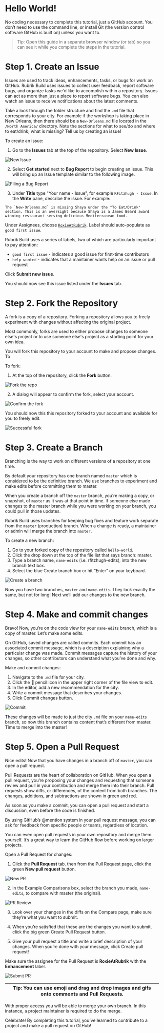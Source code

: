# Hello World! 

No coding necessary to complete this tutorial, just a GitHub account. You don’t need to use the command line, or install Git (the version control software GitHub is built on) unless you want to.

> Tip: Open this guide in a separate browser window (or tab) so you can see it while you complete the steps in the tutorial.

# Step 1. Create an Issue
Issues are used to track ideas, enhancements, tasks, or bugs for work on GitHub. Rubrik Build uses issues to collect user feedback, report software bugs, and organize tasks we'd like to accomplish within a repository. Issues can act as more than just a place to report software bugs. You can also watch an issue to receive notifications about the latest comments.

Take a look through the folder structure and find the `.md` file that corresponds to your city. For example if the workshop is taking place in New Orleans, then there should be a `New-Orleans.md` file located in the `/North America/` directory. Note the sections for what to see/do and where to eat/drink; what is missing? Tell us by creating an issue!

To create an issue:

1. Go to the **Issues** tab at the top of the repository. Select **New Issue**. 

![New Issue](https://user-images.githubusercontent.com/29388592/54911357-43b99500-4f29-11e9-9d96-dfc16e7ec642.png)

2. Select **Get started** next to **Bug Report** to begin creating an issue. This will bring up an Issue template similar to the following image. 

![Filing a Bug Report](https://user-images.githubusercontent.com/29388592/54917938-e6791000-4f37-11e9-84bb-eec9d27a5217.png)

3. Under **Title** type "Your name - Issue", for example `RFitzhugh - Issue`. In the **Write** pane, describe the issue. For example:

```
The `New-Orleans.md` is missing Shaya under the "To Eat/Drink" section. This is an oversight because Shaya is a James Beard award winning restaurant serving delicious Mediterranean food. 
```

Under Assignees, choose [`RoxieAtRubrik`](https://github.com/RoxieAtRubrik). Label should auto-populate as `good first issue`. 

Rubrik Build uses a series of labels, two of which are particularly important to pay attention:

* `good first issue` - indicates a good issue for first-time contributors
* `help wanted` - indicates that a maintainer wants help on an issue or pull request

Click **Submit new issue**. 

You should now see this issue listed under the **Issues** tab. 

# Step 2. Fork the Repository

A fork is a copy of a repository. Forking a repository allows you to freely experiment with changes without affecting the original project.

Most commonly, forks are used to either propose changes to someone else's project or to use someone else's project as a starting point for your own idea.

You will fork this repository to your account to make and propose changes. To 

To fork: 

1. At the top of the repository, click the **Fork** button. 

![Fork the repo](https://user-images.githubusercontent.com/29388592/54977736-322fc600-4fd9-11e9-8c04-057acbf2d355.png)

2. A dialog will appear to confirm the fork, select your account. 

![Confirm the fork](https://user-images.githubusercontent.com/29388592/54977838-74f19e00-4fd9-11e9-8b27-00c02d4c30ae.png)

You should now this this repository forked to your account and available for you to freely edit. 

![Successful fork](https://user-images.githubusercontent.com/29388592/54978131-55a74080-4fda-11e9-8dd2-b80876e070c9.png)

# Step 3. Create a Branch
Branching is the way to work on different versions of a repository at one time.

By default your repository has one branch named `master` which is considered to be the definitive branch. We use branches to experiment and make edits before committing them to master.

When you create a branch off the `master` branch, you’re making a copy, or snapshot, of `master` as it was at that point in time. If someone else made changes to the master branch while you were working on your branch, you could pull in those updates.

Rubrik Build uses branches for keeping bug fixes and feature work separate from the `master` (production) branch. When a change is ready, a maintainer or admin will merge the branch into `master`.

To create a new branch:

1. Go to your forked copy of the repository called `hello-world`.
2. Click the drop down at the top of the file list that says branch: master.
3. Type a branch name, `name-edits` (i.e. rfitzhugh-edits), into the new branch text box.
4. Select the blue Create branch box or hit “Enter” on your keyboard.

![Create a branch](https://user-images.githubusercontent.com/29388592/54919262-491fdb00-4f3b-11e9-800e-0368ca7a75f5.gif)

Now you have two branches, `master` and `name-edits`. They look exactly the same, but not for long! Next we’ll add our changes to the new branch.

# Step 4. Make and commit changes
Bravo! Now, you’re on the code view for your `name-edits` branch, which is a copy of master. Let’s make some edits.

On GitHub, saved changes are called commits. Each commit has an associated commit message, which is a description explaining why a particular change was made. Commit messages capture the history of your changes, so other contributors can understand what you’ve done and why.

Make and commit changes:
1. Navigate to the `.md` file for your city.
2. Click the :pencil: pencil icon in the upper right corner of the file view to edit.
3. In the editor, add a new recommendation for the city.
4. Write a commit message that describes your changes.
5. Click Commit changes button.

![Commit](https://user-images.githubusercontent.com/29388592/54920124-5e960480-4f3d-11e9-956f-be45493e78d0.png)

These changes will be made to just the city `.md` file on your `name-edits` branch, so now this branch contains content that’s different from master. Time to merge into the master!

# Step 5. Open a Pull Request
Nice edits! Now that you have changes in a branch off of `master`, you can open a pull request.

Pull Requests are the heart of collaboration on GitHub. When you open a pull request, you’re proposing your changes and requesting that someone review and pull in your contribution and merge them into their branch. Pull requests show diffs, or differences, of the content from both branches. The changes, additions, and subtractions are shown in green and red.

As soon as you make a commit, you can open a pull request and start a discussion, even before the code is finished.

By using GitHub’s @mention system in your pull request message, you can ask for feedback from specific people or teams, regardless of location.

You can even open pull requests in your own repository and merge them yourself. It’s a great way to learn the GitHub flow before working on larger projects.

Open a Pull Request for changes:

1. Click the **Pull Request** tab, then from the Pull Request page, click the green **New pull request** button.

![New PR](https://user-images.githubusercontent.com/29388592/54980022-9eadc380-4fdf-11e9-8abf-44f943cbd6c5.png)

2. In the Example Comparisons box, select the branch you made, `name-edits`, to compare with master (the original).

![PR Review](https://user-images.githubusercontent.com/29388592/54980053-b127fd00-4fdf-11e9-8d92-8196972c017f.png)

3. Look over your changes in the diffs on the Compare page, make sure they’re what you want to submit.

4. When you’re satisfied that these are the changes you want to submit, click the big green Create Pull Request button.

5. Give your pull request a title and write a brief description of your changes. When you’re done with your message, click Create pull request!

Make sure the assignee for the Pull Request is **RoxieAtRubrik** with the **Enhancement** label. 

![Submit PR](https://user-images.githubusercontent.com/29388592/54978848-6b1d6a00-4fdc-11e9-82dd-972060096470.png)

| Tip: You can use emoji and drag and drop images and gifs onto comments and Pull Requests. |
| --- |

With proper access you will be able to merge your own branch. In this instance, a project maintainer is required to do the merge. 

Celebrate! By completing this tutorial, you’ve learned to contribute to a project and make a pull request on GitHub!
